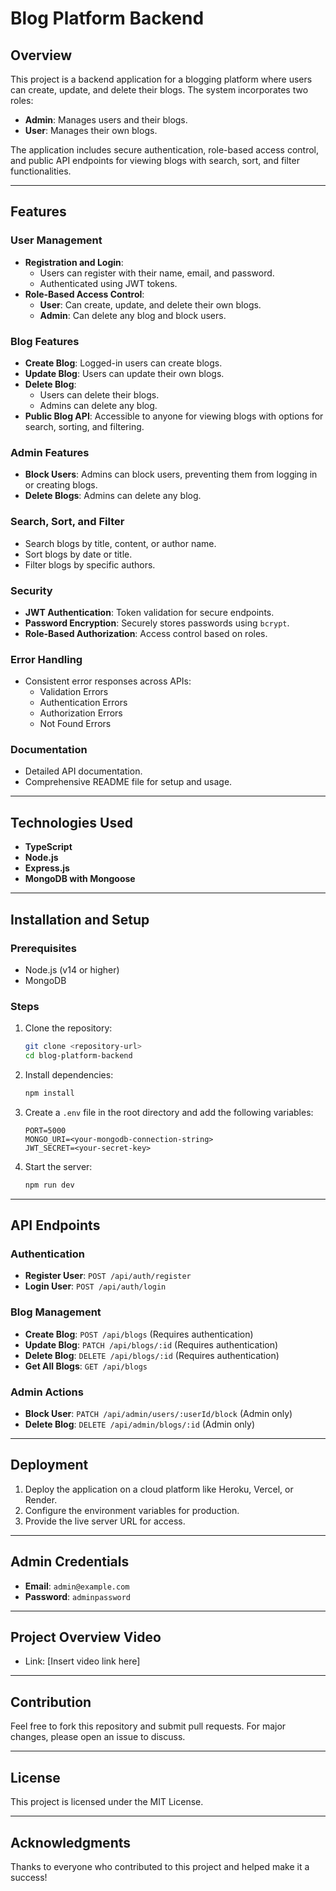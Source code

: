 # Blog Platform Backend

## Overview

This project is a backend application for a blogging platform where users can create, update, and delete their blogs. The system incorporates two roles:

- **Admin**: Manages users and their blogs.
- **User**: Manages their own blogs.

The application includes secure authentication, role-based access control, and public API endpoints for viewing blogs with search, sort, and filter functionalities.

---

## Features

### User Management

- **Registration and Login**:
  - Users can register with their name, email, and password.
  - Authenticated using JWT tokens.
- **Role-Based Access Control**:
  - **User**: Can create, update, and delete their own blogs.
  - **Admin**: Can delete any blog and block users.

### Blog Features

- **Create Blog**: Logged-in users can create blogs.
- **Update Blog**: Users can update their own blogs.
- **Delete Blog**:
  - Users can delete their blogs.
  - Admins can delete any blog.
- **Public Blog API**: Accessible to anyone for viewing blogs with options for search, sorting, and filtering.

### Admin Features

- **Block Users**: Admins can block users, preventing them from logging in or creating blogs.
- **Delete Blogs**: Admins can delete any blog.

### Search, Sort, and Filter

- Search blogs by title, content, or author name.
- Sort blogs by date or title.
- Filter blogs by specific authors.

### Security

- **JWT Authentication**: Token validation for secure endpoints.
- **Password Encryption**: Securely stores passwords using `bcrypt`.
- **Role-Based Authorization**: Access control based on roles.

### Error Handling

- Consistent error responses across APIs:
  - Validation Errors
  - Authentication Errors
  - Authorization Errors
  - Not Found Errors

### Documentation

- Detailed API documentation.
- Comprehensive README file for setup and usage.

---

## Technologies Used

- **TypeScript**
- **Node.js**
- **Express.js**
- **MongoDB with Mongoose**

---

## Installation and Setup

### Prerequisites

- Node.js (v14 or higher)
- MongoDB

### Steps

1. Clone the repository:
   ```bash
   git clone <repository-url>
   cd blog-platform-backend
   ```
2. Install dependencies:
   ```bash
   npm install
   ```
3. Create a `.env` file in the root directory and add the following variables:
   ```env
   PORT=5000
   MONGO_URI=<your-mongodb-connection-string>
   JWT_SECRET=<your-secret-key>
   ```
4. Start the server:
   ```bash
   npm run dev
   ```

---

## API Endpoints

### Authentication

- **Register User**: `POST /api/auth/register`
- **Login User**: `POST /api/auth/login`

### Blog Management

- **Create Blog**: `POST /api/blogs` (Requires authentication)
- **Update Blog**: `PATCH /api/blogs/:id` (Requires authentication)
- **Delete Blog**: `DELETE /api/blogs/:id` (Requires authentication)
- **Get All Blogs**: `GET /api/blogs`

### Admin Actions

- **Block User**: `PATCH /api/admin/users/:userId/block` (Admin only)
- **Delete Blog**: `DELETE /api/admin/blogs/:id` (Admin only)

---

## Deployment

1. Deploy the application on a cloud platform like Heroku, Vercel, or Render.
2. Configure the environment variables for production.
3. Provide the live server URL for access.

---

## Admin Credentials

- **Email**: `admin@example.com`
- **Password**: `adminpassword`

---

## Project Overview Video

- Link: [Insert video link here]

---

## Contribution

Feel free to fork this repository and submit pull requests. For major changes, please open an issue to discuss.

---

## License

This project is licensed under the MIT License.

---

## Acknowledgments

Thanks to everyone who contributed to this project and helped make it a success!
